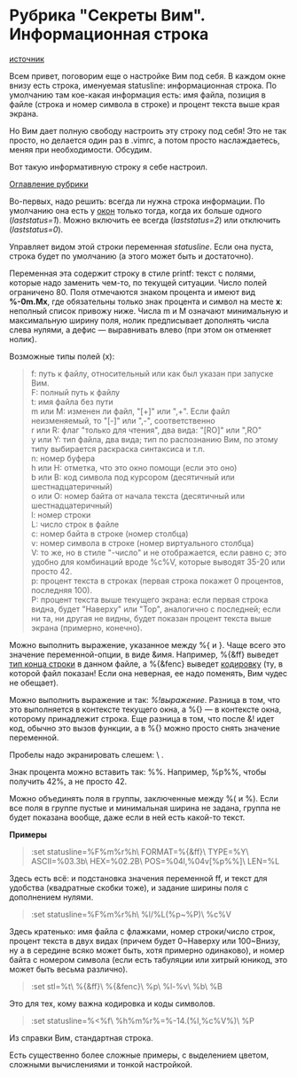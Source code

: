 # Рубрика "Секреты Вим". Информационная строка
[источник](https://dzen.ru/a/YvqEr2anQU-Jxq7v)

Всем привет, поговорим еще о настройке Вим под себя. В каждом окне внизу есть строка, именуемая statusline: информационная строка. По умолчанию там кое-какая информация есть: имя файла, позиция в файле (строка и номер символа в строке) и процент текста выше края экрана.

Но Вим дает полную свободу настроить эту строку под себя! Это не так просто, но делается один раз в .vimrc, а потом просто наслаждаетесь, меняя при необходимости. Обсудим.

Вот такую информативную строку я себе настроил.

[Оглавление рубрики](https://zen.yandex.ru/media/math_notebook/navigator-po-rubrike-sekrety-vim-5f96cbd224d0d15a66ea3f71?from=editor)

Во-первых, надо решить: всегда ли нужна строка информации. По умолчанию она есть у [окон](https://zen.yandex.ru/media/math_notebook/rubrika-sekrety-vim-vkladki-i-okna-5eb1c5a0d17b3f291579f55f?feed_exp=ordinary_feed&from=channel&rid=104340256.517.1596205188248.59127&integration=site_desktop&place=more&secdata=CKbJ4LSeLiABMAJQDw%3D%3D) только тогда, когда их больше одного (_laststatus=1_). Можно включить ее всегда (_laststatus=2_) или отключить (_laststatus=0_).

Управляет видом этой строки переменная _statusline_. Если она пуста, строка будет по умолчанию (а этого может быть и достаточно).

Переменная эта содержит строку в стиле printf: текст с полями, которые надо заменить чем-то, по текущей ситуации. Число полей ограничено 80. Поля отмечаются знаком процента и имеют вид **%-0m.Mx**, где обязательны только знак процента и символ на месте **х**: неполный список привожу ниже. Числа m и M означают минимальную и максимальную ширину поля, нолик предписывает дополнять числа слева нулями, а дефис — выравнивать влево (при этом он отменяет нолик).

Возможные типы полей (х):

> f: путь к файлу, относительный или как был указан при запуске Вим.  
> F: полный путь к файлу  
> t: имя файла без пути  
> m или M: изменен ли файл, "[+]" или ",+". Если файл неизменяемый, то "[-]" или ",-", соответственно  
> r или R: флаг "только для чтения", два вида: "[RO]" или ",RO"  
> y или Y: тип файла, два вида; тип по распознанию Вим, по этому типу выбирается раскраска синтаксиса и т.п.  
> n: номер буфера  
> h или H: отметка, что это окно помощи (если это оно)  
> b или B: код символа под курсором (десятичный или шестнадцатеричный)  
> o или O: номер байта от начала текста (десятичный или шестнадцатеричный)  
> l: номер строки  
> L: число строк в файле  
> c: номер байта в строке (номер столбца)  
> v: номер символа в строке (номер виртуального столбца)  
> V: то же, но в стиле "-число" и не отображается, если равно c; это удобно для комбинаций вроде %c%V, которые выводят 35-20 или просто 42.  
> p: процент текста в строках (первая строка покажет 0 процентов, последняя 100).  
> P: процент текста выше текущего экрана: если первая строка видна, будет "Наверху" или "Top", аналогично с последней; если ни та, ни другая не видны, будет показан процент текста выше экрана (примерно, конечно).

Можно выполнить выражение, указанное между %{ и }. Чаще всего это значение переменной-опции, в виде &имя. Например, %{&ff} выведет [тип конца строки](https://zen.yandex.ru/media/math_notebook/rubrika-sekrety-vim-kodirovki-i-koncy-strok-604126782bb74f6b4f418df4?from=editor) в данном файле, а %{&fenc} выведет [кодировку](https://zen.yandex.ru/media/math_notebook/rubrika-sekrety-vim-kodirovki-i-koncy-strok-604126782bb74f6b4f418df4?from=editor) (ту, в которой файл показан! Если она неверная, ее надо поменять, Вим чудес не обещает).

Можно выполнить выражение и так: _%!выражение_. Разница в том, что это выполняется в контексте текущего окна, а %{} — в контексте окна, которому принадлежит строка. Еще разница в том, что после &! идет код, обычно это вызов функции, а в %{} можно просто снять значение переменной.

Пробелы надо экранировать слешем: \ .

Знак процента можно вставить так: %%. Например, %p%%, чтобы получить 42%, а не просто 42.

Можно объединять поля в группы, заключенные между %( и %). Если все поля в группе пустые и минимальная ширина не задана, группа не будет показана вообще, даже если в ней есть какой-то текст.

**Примеры**

> :set statusline=%F%m%r%h\ FORMAT=%{&ff}\ TYPE=%Y\ ASCII=\%03.3b\ HEX=\%02.2B\ POS=%04l,%04v[%p%%]\ LEN=%L

Здесь есть всё: и подстановка значения переменной ff, и текст для удобства (квадратные скобки тоже), и задание ширины поля с дополнением нулями.

> :set statusline=%F%m%r%h\ %l/%L(%p~%P)\ %c%V

Здесь кратенько: имя файла с флажками, номер строки/число строк, процент текста в двух видах (причем будет 0~Наверху или 100~Внизу, ну а в середине всяко может быть, хотя примерно одинаково), и номер байта с номером символа (если есть табуляции или хитрый юникод, это может быть весьма различно).

> :set stl=%t\ %{&ff}\ %{&fenc}\ %p\ %l-%v\ %b\ %B

Это для тех, кому важна кодировка и коды символов.

> :set statusline=%<%f\ %h%m%r%=%-14.(%l,%c%V%)\ %P

Из справки Вим, стандартная строка.

Есть существенно более сложные примеры, с выделением цветом, сложными вычислениями и тонкой настройкой.